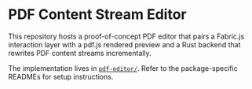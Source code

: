 # PDF Content Stream Editor

This repository hosts a proof-of-concept PDF editor that pairs a Fabric.js interaction layer with a pdf.js rendered preview and a Rust backend that rewrites PDF content streams incrementally.

The implementation lives in [`pdf-editor/`](pdf-editor/). Refer to the package-specific READMEs for setup instructions.
